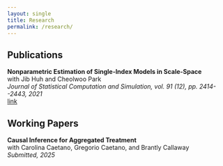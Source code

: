 ```yaml
---
layout: single
title: Research
permalink: /research/
---
```


## Publications

**Nonparametric Estimation of Single-Index Models in Scale-Space** <br /> with Jib Huh and Cheolwoo Park <br />
*Journal of Statistical Computation and Simulation, vol. 91 (12), pp. 2414--2443, 2021* <br /> [link]((https://www.tandfonline.com/doi/abs/10.1080/00949655.2021.1898610))

## Working Papers

**Causal Inference for Aggregated Treatment** <br /> with Carolina Caetano, Gregorio Caetano, and Brantly Callaway <br /> 
*Submitted, 2025*
